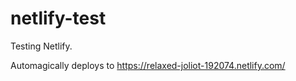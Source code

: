 # netlify-test
Testing Netlify.

Automagically deploys to https://relaxed-joliot-192074.netlify.com/
